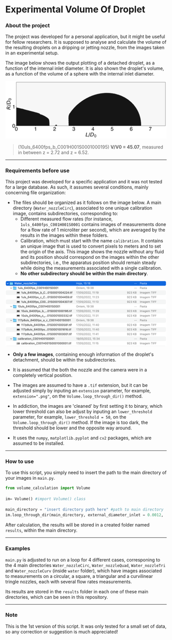 # Experimental Volume Of Droplet

### About the project

The project was developed for a personal application, but it might be useful for fellow researchers. It is supposed to analyse and calculate the volume of the resulting droplets on a dripping or jetting nozzle, from the images taken in an experimental setup. 

The image below shows the output plotting of a detached droplet, as a function of the internal inlet diameter. It is also shown the droplet's volume, as a function of the volume of a sphere with the internal inlet diameter.

![image](https://github.com/duarterocha17/Experimental_Volume_Of_Droplet/blob/main/water/Water_nozzleCirc/results/10uls_6400fps_b_C001H001S0001000195.png?raw=true)

>(10uls_6400fps_b_C001H001S0001000195) **V/V0 = 45.07**, measured in between z = 2.72 and z = 6.52.

---

### Requirements before use

This project was developed for a specific application and it was not tested for a large database. As such, it assumes several conditions, mainly concerning file organization:

* The files should be organized as it follows on the image below. A main directory (`Water_nozzleCirc`), associated to one unique calibration image, contains subdirectories, corresponding to:
    * Different measured flow rates (for instance, `1uls_6400fps_C001H001S0001` contains images of measurements done for a flow rate of 1 microliter per second), which are averaged by the results in the images within these folders. 
    * Calibration, which must start with the name `calibration`. It contains an unique image that is used to convert pixels to meters and to set the origin of the axis. This image shows the nozzle without any fluid and its position should correspond on the images within the other subdirectories, i.e., the apparatus position should remain steady while doing the measurements associated with a single calibration.
    * **No other subdirectory should be within the main directory**.

![image](https://github.com/duarterocha17/Experimental_Volume_Of_Droplet/blob/main/readme_image/files_organization.png?raw=true)

* **Only a few images**, containing enough information of the droplet's detachment, should be within the subdirectories.

* It is assumed that the both the nozzle and the camera were in a completely vertical position. 

* The images are assumed to have a `.tif` extension, but it can be adjusted simply by inputing an `extension` parameter, for example, `extension=".png"`, on the `Volume.loop_through_dir()` method. 

* In addiction, the images are 'cleaned' by first setting it to binary, which lower threshold can also be adjust by inputing an `lower_threshold` parameter, for example, `lower_threshold = 50`, on the `Volume.loop_through_dir()` method. If the image is too dark, the threshold should be lower and the opposite way around. 

* It uses the `numpy`, `matplotlib.pyplot` and `cv2` packages, which are assumed to be installed.

---

### How to use

To use this script, you simply need to insert the path to the main directory of your images in `main.py`.

```Python
from volume_calculation import Volume

im= Volume() #import Volume() class

main_directory = "insert directory path here" #path to main directory
im.loop_through_dir(main_directory, external_diameter_inlet = 0.0012,  diameter_inlet = 0.001, extension=".tif", lower_threshold=20) #adjust parameters accoding to your application
```

After calculation, the results will be stored in a created folder named `results`, within the main directory.

---

### Examples

`main.py` is adjusted to run on a loop for 4 different cases, corresponing to the 4 main directories `Water_nozzleCirc`, `Water_nozzleQuad`, `Water_nozzleTri` and `Water_nozzleCurv` (inside `water` folder), which have images associated to measurements on a circular, a square, a triangular and a curvilinear tringle nozzles, each with several flow rates measurements. 

Its results are stored in the `results` folder in each one of these main directories, which can be seen in this repository.

---

### Note

This is the 1st version of this script. It was only tested for a small set of data, so any correction or suggestion is much appreciated!


